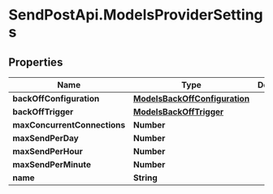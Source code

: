 # SendPostApi.ModelsProviderSettings

## Properties
Name | Type | Description | Notes
------------ | ------------- | ------------- | -------------
**backOffConfiguration** | [**ModelsBackOffConfiguration**](ModelsBackOffConfiguration.md) |  | [optional] 
**backOffTrigger** | [**ModelsBackOffTrigger**](ModelsBackOffTrigger.md) |  | [optional] 
**maxConcurrentConnections** | **Number** |  | [optional] 
**maxSendPerDay** | **Number** |  | [optional] 
**maxSendPerHour** | **Number** |  | [optional] 
**maxSendPerMinute** | **Number** |  | [optional] 
**name** | **String** |  | [optional] 


